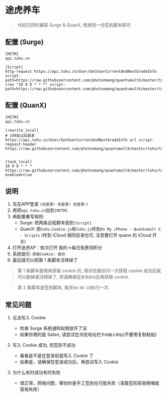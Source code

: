 # 途虎养车

> 代码已同时兼容 Surge & QuanX, 使用同一份签到脚本即可

## 配置 (Surge)

```properties
[MITM]
api.tuhu.cn

[Script]
http-request https://api.tuhu.cn/User/GetUserCurrentAndNextGradeInfo script-path=https://raw.githubusercontent.com/photonmang/quantumultX/master/tuhu/tuhu.Cookie.js
cron "10 0 8 * * *" script-path=https://raw.githubusercontent.com/photonmang/quantumultX/master/tuhu/tuhu.js

```

## 配置 (QuanX)

```properties
[MITM]
api.tuhu.cn

[rewrite_local]
# 190及以后版本
https://api.tuhu.cn/User/GetUserCurrentAndNextGradeInfo url script-request-header https://raw.githubusercontent.com/photonmang/quantumultX/master/tuhu/tuhu.Cookie.js


[task_local]
10 0 8 * * * https://raw.githubusercontent.com/photonmang/quantumultX/master/tuhu/tuhu.js, enabled=true

```

## 说明

1. 先在APP登录 `(先登录! 先登录! 先登录!)`
2. 再把`api.tuhu.cn`加到`[MITM]`
3. 再配置重写规则:
   - Surge: 把两条远程脚本放到`[Script]`
   - QuanX: 把`tuhu.Cookie.js`和`tuhu.js`传到`On My iPhone - Quantumult X - Scripts` (传到 iCloud 相同目录也可, 注意要打开 quanx 的 iCloud 开关)
4. 打开途虎AP：依次打开 我的->每日免费领积分
5. 系统提示: `获取Cookie: 成功`
6. 最后就可以把第 1 条脚本注释掉了

> 第 1 条脚本是用来获取 cookie 的, 用浏览器访问一次获取 cookie 成功后就可以删掉或注释掉了, 但请确保在`登录成功`后再获取 cookie.

> 第 2 条脚本是签到脚本, 每天`08:00:10`执行一次.

## 常见问题

1. 无法写入 Cookie

   - 检查 Surge 系统通知权限放开了没
   - 如果你用的是 Safari, 请尝试在浏览地址栏`手动输入网址`(不要用复制粘贴)

2. 写入 Cookie 成功, 但签到不成功

   - 看看是不是在登录前就写入 Cookie 了
   - 如果是，请确保在登录成功后，再尝试写入 Cookie

3. 为什么有时成功有时失败

   - 很正常，网络问题，哪怕你是手工签到也可能失败（凌晨签到容易拥堵就容易失败）


